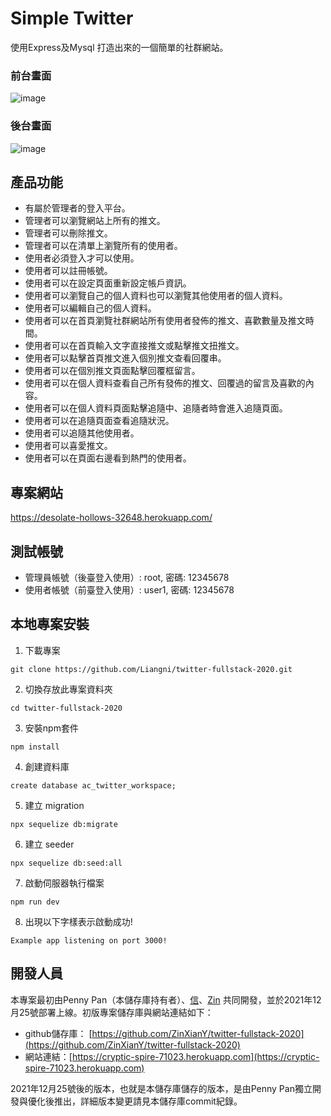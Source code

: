 # Simple Twitter
使用Express及Mysql 打造出來的一個簡單的社群網站。

### 前台畫面
![image](/public/images/Simple-Twitter-2.PNG)
### 後台畫面
![image](/public/images/Simple-Twitter-3.PNG)

## 產品功能
* 有屬於管理者的登入平台。
* 管理者可以瀏覽網站上所有的推文。
* 管理者可以刪除推文。
* 管理者可以在清單上瀏覽所有的使用者。
* 使用者必須登入才可以使用。
* 使用者可以註冊帳號。
* 使用者可以在設定頁面重新設定帳戶資訊。
* 使用者可以瀏覽自己的個人資料也可以瀏覽其他使用者的個人資料。
* 使用者可以編輯自己的個人資料。
* 使用者可以在首頁瀏覽社群網站所有使用者發佈的推文、喜歡數量及推文時間。
* 使用者可以在首頁輸入文字直接推文或點擊推文扭推文。
* 使用者可以點擊首頁推文進入個別推文查看回覆串。
* 使用者可以在個別推文頁面點擊回覆框留言。
* 使用者可以在個人資料查看自己所有發佈的推文、回覆過的留言及喜歡的內容。
* 使用者可以在個人資料頁面點擊追隨中、追隨者時會進入追隨頁面。
* 使用者可以在追隨頁面查看追隨狀況。
* 使用者可以追隨其他使用者。
* 使用者可以喜愛推文。
* 使用者可以在頁面右邊看到熱門的使用者。

## 專案網站
https://desolate-hollows-32648.herokuapp.com/

## 測試帳號
* 管理員帳號（後臺登入使用）: root, 密碼: 12345678
* 使用者帳號（前臺登入使用）: user1, 密碼: 12345678

## 本地專案安裝
1. 下載專案
```
git clone https://github.com/Liangni/twitter-fullstack-2020.git
```

2. 切換存放此專案資料夾
```
cd twitter-fullstack-2020
```

3. 安裝npm套件
```
npm install
```

4. 創建資料庫
```
create database ac_twitter_workspace;
```

5. 建立 migration
```
npx sequelize db:migrate
```

6. 建立 seeder
```
npx sequelize db:seed:all
```

7. 啟動伺服器執行檔案
```
npm run dev
```

8. 出現以下字樣表示啟動成功!
```
Example app listening on port 3000!
```

## 開發人員
本專案最初由Penny Pan（本儲存庫持有者）、[信](https://github.com/Sin0001)、[Zin](https://github.com/ZinXianY) 共同開發，並於2021年12月25號部署上線。初版專案儲存庫與網站連結如下：

* github儲存庫： [https://github.com/ZinXianY/twitter-fullstack-2020](https://github.com/ZinXianY/twitter-fullstack-2020)
* 網站連結：[https://cryptic-spire-71023.herokuapp.com](https://cryptic-spire-71023.herokuapp.com)

2021年12月25號後的版本，也就是本儲存庫儲存的版本，是由Penny Pan獨立開發與優化後推出，詳細版本變更請見本儲存庫commit紀錄。
